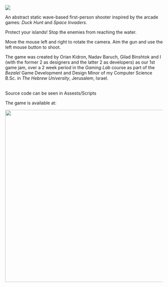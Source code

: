 ![](https://img.itch.zone/aW1nLzg1MTEwMzMucG5n/original/q4lCQc.png)

An abstract static wave-based first-person shooter inspired by the arcade games: _Duck Hunt_ and _Space Invaders_.

Protect your islands!
Stop the enemies from reaching the water.


Move the mouse left and right to rotate the camera. Aim the gun and use the left mouse button to shoot.

The game was created by Orian Kidron, Nadav Baruch, Gilad Binshtok and I (with the former 2 as designers and the latter 2 as developers) as our 1st game jam, over a 2 week period in the _Gaming Lab_ course as part of the _Bezalel_ Game Development and Design Minor of my Computer Science B.Sc. in _The Hebrew University_, Jerusalem, Israel.

<br>
Source code can be seen in Assests/Scripts
<br>

The game is available at:
<p align='center'>
  <a href="https://oriank.itch.io/Flood/"><img src="https://leafo.net/igjc-presentation/itchio-logo.png" width=550/></a>
</p>
